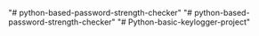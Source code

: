 "# python-based-password-strength-checker" 
"# python-based-password-strength-checker" 
"# Python-basic-keylogger-project" 
